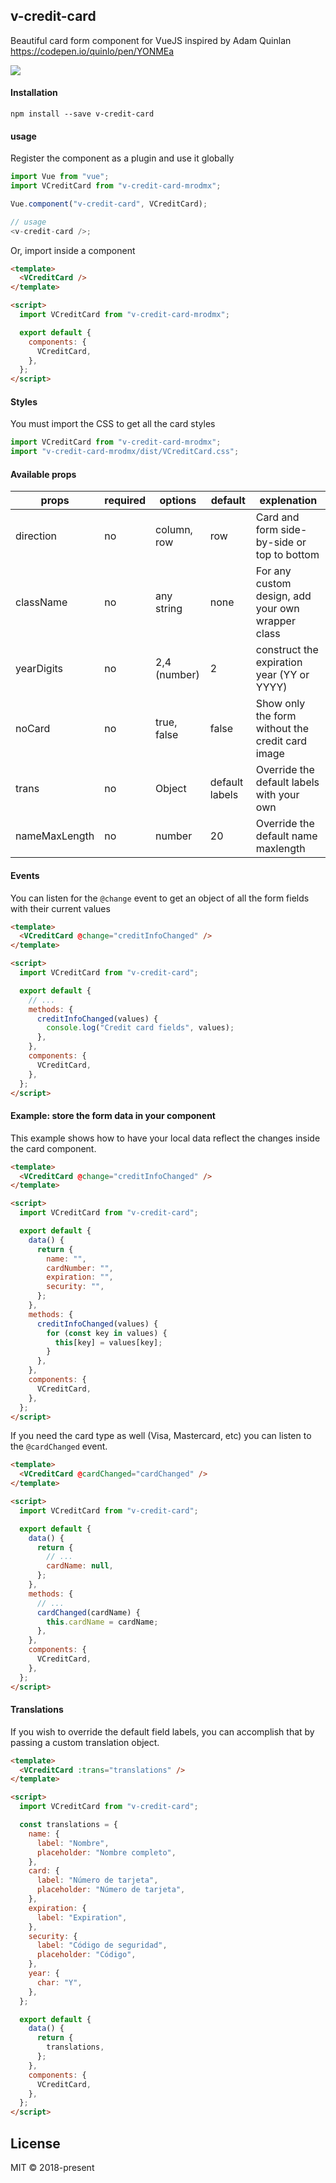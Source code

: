 ## v-credit-card

Beautiful card form component for VueJS inspired by Adam Quinlan https://codepen.io/quinlo/pen/YONMEa

<img src="./card.gif">

#### Installation

```
npm install --save v-credit-card
```

#### usage

Register the component as a plugin and use it globally

```js
import Vue from "vue";
import VCreditCard from "v-credit-card-mrodmx";

Vue.component("v-credit-card", VCreditCard);

// usage
<v-credit-card />;
```

Or, import inside a component

```html
<template>
  <VCreditCard />
</template>

<script>
  import VCreditCard from "v-credit-card-mrodmx";

  export default {
    components: {
      VCreditCard,
    },
  };
</script>
```

#### Styles

You must import the CSS to get all the card styles

```js
import VCreditCard from "v-credit-card-mrodmx";
import "v-credit-card-mrodmx/dist/VCreditCard.css";
```

#### Available props

| props         | required | options      | default        | explenation                                       |
| ------------- | -------- | ------------ | -------------- | ------------------------------------------------- |
| direction     | no       | column, row  | row            | Card and form side-by-side or top to bottom       |
| className     | no       | any string   | none           | For any custom design, add your own wrapper class |
| yearDigits    | no       | 2,4 (number) | 2              | construct the expiration year (YY or YYYY)        |
| noCard        | no       | true, false  | false          | Show only the form without the credit card image  |
| trans         | no       | Object       | default labels | Override the default labels with your own         |
| nameMaxLength | no       | number       | 20             | Override the default name maxlength               |

#### Events

You can listen for the `@change` event to get an object of all the form fields with their current values

```html
<template>
  <VCreditCard @change="creditInfoChanged" />
</template>

<script>
  import VCreditCard from "v-credit-card";

  export default {
    // ...
    methods: {
      creditInfoChanged(values) {
        console.log("Credit card fields", values);
      },
    },
    components: {
      VCreditCard,
    },
  };
</script>
```

#### Example: store the form data in your component

This example shows how to have your local data reflect the changes inside the card component.

```html
<template>
  <VCreditCard @change="creditInfoChanged" />
</template>

<script>
  import VCreditCard from "v-credit-card";

  export default {
    data() {
      return {
        name: "",
        cardNumber: "",
        expiration: "",
        security: "",
      };
    },
    methods: {
      creditInfoChanged(values) {
        for (const key in values) {
          this[key] = values[key];
        }
      },
    },
    components: {
      VCreditCard,
    },
  };
</script>
```

If you need the card type as well (Visa, Mastercard, etc) you can listen to the `@cardChanged` event.

```html
<template>
  <VCreditCard @cardChanged="cardChanged" />
</template>

<script>
  import VCreditCard from "v-credit-card";

  export default {
    data() {
      return {
        // ...
        cardName: null,
      };
    },
    methods: {
      // ...
      cardChanged(cardName) {
        this.cardName = cardName;
      },
    },
    components: {
      VCreditCard,
    },
  };
</script>
```

#### Translations

If you wish to override the default field labels, you can accomplish that by passing a custom translation object.

```html
<template>
  <VCreditCard :trans="translations" />
</template>

<script>
  import VCreditCard from "v-credit-card";

  const translations = {
    name: {
      label: "Nombre",
      placeholder: "Nombre completo",
    },
    card: {
      label: "Número de tarjeta",
      placeholder: "Número de tarjeta",
    },
    expiration: {
      label: "Expiration",
    },
    security: {
      label: "Código de seguridad",
      placeholder: "Código",
    },
    year: {
      char: "Y",
    },
  };

  export default {
    data() {
      return {
        translations,
      };
    },
    components: {
      VCreditCard,
    },
  };
</script>
```

## License

MIT © 2018-present
